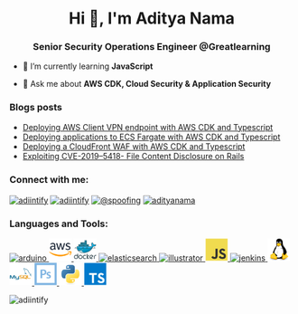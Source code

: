 <h1 align="center">Hi 👋, I'm Aditya Nama</h1>
<h3 align="center">Senior Security Operations Engineer @Greatlearning</h3>

- 🌱 I’m currently learning **JavaScript**

- 💬 Ask me about **AWS CDK, Cloud Security & Application Security**

### Blogs posts

<!-- BLOG-POST-LIST:START -->

- [Deploying AWS Client VPN endpoint with AWS CDK and Typescript](https://spoofing.medium.com/deploying-an-aws-client-vpn-endpoint-with-aws-cdk-and-typescript-355f9db60a9d?source=rss-f81a86e26f17------2)
- [Deploying applications to ECS Fargate with AWS CDK and Typescript](https://spoofing.medium.com/deploying-applications-to-ecs-fargate-with-aws-cdk-and-typescript-c0b5acdcb1d7?source=rss-f81a86e26f17------2)
- [Deploying a CloudFront WAF with AWS CDK and Typescript](https://spoofing.medium.com/deploying-a-cloudfront-waf-with-typescript-and-aws-cdk-e35df6d7d00c?source=rss-f81a86e26f17------2)
- [Exploiting CVE-2019–5418- File Content Disclosure on Rails](https://spoofing.medium.com/exploiting-cve-2019-5418-file-content-disclosure-on-rails-58cfa488fb51?source=rss-f81a86e26f17------2)
<!-- BLOG-POST-LIST:END -->

<h3 align="left">Connect with me:</h3>
<p align="left">
<a href="https://twitter.com/adiintify" target="blank"><img align="center" src="https://raw.githubusercontent.com/rahuldkjain/github-profile-readme-generator/master/src/images/icons/Social/twitter.svg" alt="adiintify" height="30" width="40" /></a>
<a href="https://linkedin.com/in/adiintify" target="blank"><img align="center" src="https://raw.githubusercontent.com/rahuldkjain/github-profile-readme-generator/master/src/images/icons/Social/linked-in-alt.svg" alt="adiintify" height="30" width="40" /></a>
<a href="https://medium.com/@spoofing" target="blank"><img align="center" src="https://raw.githubusercontent.com/rahuldkjain/github-profile-readme-generator/master/src/images/icons/Social/medium.svg" alt="@spoofing" height="30" width="40" /></a>
<a href="https://www.credly.com/users/adiintify/badges" target="blank"><img align="center" src="https://images.credly.com/size/680x680/images/b685de69-03cf-402c-b8e3-62ecd0e2e949/blob.png" alt="adityanama" height="40" width="40" /></a>
</p>

<h3 align="left">Languages and Tools:</h3>
<p align="left"> <a href="https://www.arduino.cc/" target="_blank" rel="noreferrer"> <img src="https://cdn.worldvectorlogo.com/logos/arduino-1.svg" alt="arduino" width="40" height="40"/> </a> <a href="https://aws.amazon.com" target="_blank" rel="noreferrer"> <img src="https://raw.githubusercontent.com/devicons/devicon/master/icons/amazonwebservices/amazonwebservices-original-wordmark.svg" alt="aws" width="40" height="40"/> </a> <a href="https://www.docker.com/" target="_blank" rel="noreferrer"> <img src="https://raw.githubusercontent.com/devicons/devicon/master/icons/docker/docker-original-wordmark.svg" alt="docker" width="40" height="40"/> </a> <a href="https://www.elastic.co" target="_blank" rel="noreferrer"> <img src="https://www.vectorlogo.zone/logos/elastic/elastic-icon.svg" alt="elasticsearch" width="40" height="40"/> </a> <a href="https://www.adobe.com/in/products/illustrator.html" target="_blank" rel="noreferrer"> <img src="https://www.vectorlogo.zone/logos/adobe_illustrator/adobe_illustrator-icon.svg" alt="illustrator" width="40" height="40"/> </a> <a href="https://developer.mozilla.org/en-US/docs/Web/JavaScript" target="_blank" rel="noreferrer"> <img src="https://raw.githubusercontent.com/devicons/devicon/master/icons/javascript/javascript-original.svg" alt="javascript" width="40" height="40"/> </a> <a href="https://www.jenkins.io" target="_blank" rel="noreferrer"> <img src="https://www.vectorlogo.zone/logos/jenkins/jenkins-icon.svg" alt="jenkins" width="40" height="40"/> </a> <a href="https://www.linux.org/" target="_blank" rel="noreferrer"> <img src="https://raw.githubusercontent.com/devicons/devicon/master/icons/linux/linux-original.svg" alt="linux" width="40" height="40"/> </a> <a href="https://www.mysql.com/" target="_blank" rel="noreferrer"> <img src="https://raw.githubusercontent.com/devicons/devicon/master/icons/mysql/mysql-original-wordmark.svg" alt="mysql" width="40" height="40"/> </a> <a href="https://www.photoshop.com/en" target="_blank" rel="noreferrer"> <img src="https://raw.githubusercontent.com/devicons/devicon/master/icons/photoshop/photoshop-line.svg" alt="photoshop" width="40" height="40"/> </a> <a href="https://www.python.org" target="_blank" rel="noreferrer"> <img src="https://raw.githubusercontent.com/devicons/devicon/master/icons/python/python-original.svg" alt="python" width="40" height="40"/> </a> <a href="https://www.typescriptlang.org/" target="_blank" rel="noreferrer"> <img src="https://raw.githubusercontent.com/devicons/devicon/master/icons/typescript/typescript-original.svg" alt="typescript" width="40" height="40"/> </a> </p>

<p align="left"> <img src="https://komarev.com/ghpvc/?username=adiintify&label=Profile%20views&color=0e75b6&style=flat" alt="adiintify" /> </p>
